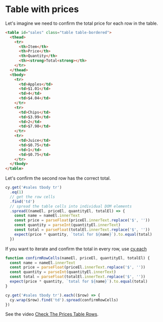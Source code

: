 # Table with prices

Let's imagine we need to confirm the total price for each row in the table.

<!-- fiddle Sales table -->

```html
<table id="sales" class="table table-bordered">
  <thead>
    <tr>
      <th>Item</th>
      <th>Price</th>
      <th>Quantity</th>
      <th><strong>Total<strong></th>
    </tr>
  </thead>
  <tbody>
    <tr>
      <td>Apples</td>
      <td>$1.01</td>
      <td>4</td>
      <td>$4.04</td>
    </tr>
    <tr>
      <td>Chips</td>
      <td>$3.99</td>
      <td>2</td>
      <td>$7.98</td>
    </tr>
    <tr>
      <td>Juice</td>
      <td>$0.75</td>
      <td>1</td>
      <td>$0.75</td>
    </tr>
  </tbody>
</table>
```

Let's confirm the second row has the correct total.

```js
cy.get('#sales tbody tr')
  .eq(1)
  // get the row cells
  .find('td')
  // spread the table cells into individual DOM elements
  .spread((nameEl, priceEl, quantityEl, totalEl) => {
    const name = nameEl.innerText
    const price = parseFloat(priceEl.innerText.replace('$', ''))
    const quantity = parseInt(quantityEl.innerText)
    const total = parseFloat(totalEl.innerText.replace('$', ''))
    expect(price * quantity, `total for ${name}`).to.equal(total)
  })
```

If you want to iterate and confirm the total in every row, use [cy.each](https://on.cypress.io/each)

```js
function confirmRowCells(nameEl, priceEl, quantityEl, totalEl) {
  const name = nameEl.innerText
  const price = parseFloat(priceEl.innerText.replace('$', ''))
  const quantity = parseInt(quantityEl.innerText)
  const total = parseFloat(totalEl.innerText.replace('$', ''))
  expect(price * quantity, `total for ${name}`).to.equal(total)
}

cy.get('#sales tbody tr').each(($row) => {
  cy.wrap($row).find('td').spread(confirmRowCells)
})
```

<!-- fiddle-end -->

See the video [Check The Prices Table Rows](https://youtu.be/DxlqDA7tIOw).
